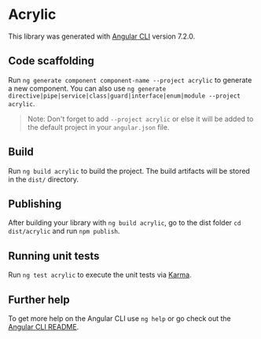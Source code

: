 # Acrylic

This library was generated with [Angular CLI](https://github.com/angular/angular-cli) version 7.2.0.

## Code scaffolding

Run `ng generate component component-name --project acrylic` to generate a new component. You can also use `ng generate directive|pipe|service|class|guard|interface|enum|module --project acrylic`.
> Note: Don't forget to add `--project acrylic` or else it will be added to the default project in your `angular.json` file. 

## Build

Run `ng build acrylic` to build the project. The build artifacts will be stored in the `dist/` directory.

## Publishing

After building your library with `ng build acrylic`, go to the dist folder `cd dist/acrylic` and run `npm publish`.

## Running unit tests

Run `ng test acrylic` to execute the unit tests via [Karma](https://karma-runner.github.io).

## Further help

To get more help on the Angular CLI use `ng help` or go check out the [Angular CLI README](https://github.com/angular/angular-cli/blob/master/README.md).
